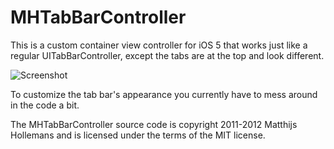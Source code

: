 # MHTabBarController

This is a custom container view controller for iOS 5 that works just like a regular UITabBarController, except the tabs are at the top and look different.

![Screenshot](https://github.com/hollance/MHTabBarController/raw/master/Screenshot.png)
 
To customize the tab bar's appearance you currently have to mess around in the code a bit.
 
The MHTabBarController source code is copyright 2011-2012 Matthijs Hollemans and is licensed under the terms of the MIT license.
